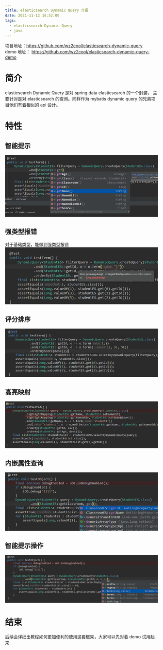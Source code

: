 ```yaml
---
title: elasticsearch Dynamic Query 介绍
date: 2021-11-12 18:52:00
tags:
  - elasticsearch Dynamic Query
  - java
---
```


项目地址：https://github.com/wz2cool/elasticsearch-dynamic-query  
demo 地址： https://github.com/wz2cool/elasticsearch-dynamic-query-demo

# 简介

elasticsearch Dynamic Query 是对 spring data elasticsearch 的一个封装， 主要针对是对 elasticsearch 的查询。同样作为 mybatis dynamic query 的兄弟项目他们有着相似的 api 设计。

# 特性

## 智能提示

![](https://raw.githubusercontent.com/wz2cool/markdownPhotos/master/res/es-autocomplete.png)

## 强类型报错

对于基础类型，能做到强类型报错  
![](https://raw.githubusercontent.com/wz2cool/markdownPhotos/master/res/strong-type.png)

## 评分排序

![](https://raw.githubusercontent.com/wz2cool/markdownPhotos/master/res/order-score.png)

## 高亮映射

![](https://raw.githubusercontent.com/wz2cool/markdownPhotos/master/res/highlight.png)

## 内嵌属性查询

![](https://raw.githubusercontent.com/wz2cool/markdownPhotos/master/res/nested-object.png)

## 智能提示操作

![](https://raw.githubusercontent.com/wz2cool/markdownPhotos/master/res/es-ops.png)

# 结束

后续会详细出教程如何更加便利的使用这套框架，大家可以先对着 demo 试用起来
